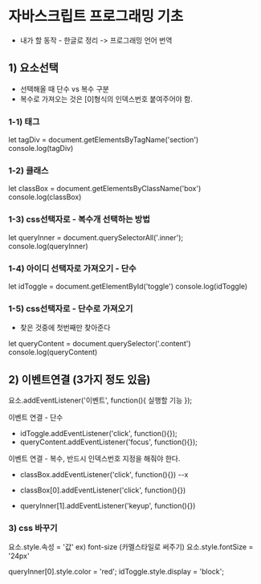 # 자바스크립트 프로그래밍 기초
- 내가 할 동작 - 한글로 정리 -> 프로그래밍 언어 번역


## 1) 요소선택
- 선택해올 때 단수 vs 복수 구분
- 복수로 가져오는 것은 [0]형식의 인덱스번호 붙여주어야 함.

### 1-1) 태그
let tagDiv = document.getElementsByTagName('section')
console.log(tagDiv)

### 1-2) 클래스
let classBox = document.getElementsByClassName('box')
console.log(classBox)

### 1-3) css선택자로 - 복수개 선택하는 방법
let queryInner = document.querySelectorAll('.inner');
console.log(queryInner)


### 1-4) 아이디 선택자로 가져오기 - 단수
let idToggle = document.getElementById('toggle')
console.log(idToggle)

### 1-5) css선택자로 - 단수로 가져오기
- 찾은 것중에 첫번째만 찾아준다

let queryContent = document.querySelector('.content')
console.log(queryContent)


## 2) 이벤트연결 (3가지 정도 있음)
요소.addEventListener('이벤트', function(){
   실행할 기능
});

이벤트 연결 - 단수
- idToggle.addEventListener('click', function(){});
- queryContent.addEventListener('focus', function(){});

이벤트 연결 - 복수, 반드시 인덱스번호 지정을 해줘야 한다.
- classBox.addEventListener('click', function(){}) --x

- classBox[0].addEventListener('click', function(){})
- queryInner[1].addEventListener('keyup', function(){})

### 3) css 바꾸기

요소.style.속성 = '값'
ex) font-size  (카멜스타일로 써주기)
    요소.style.fontSize = '24px'

queryInner[0].style.color = 'red';
idToggle.style.display = 'block';